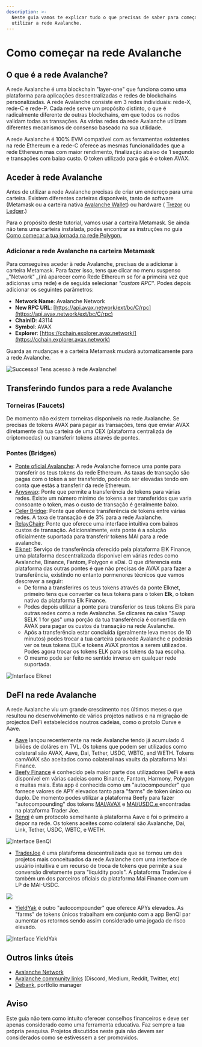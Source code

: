 ```yaml
---
description: >-
  Neste guia vamos te explicar tudo o que precisas de saber para começares a
  utilizar a rede Avalanche.
---
```


# Como começar na rede Avalanche

## O que é a rede Avalanche?

A rede Avalanche é uma blockchain "layer-one" que funciona como uma plataforma para aplicações descentralizadas e redes de blockchains personalizadas. A rede Avalanche consiste em 3 redes individuais: rede-X, rede-C e rede-P. Cada rede serve um propósito distinto, o que é radicalmente diferente de outras blockchains, em que todos os nodos validam todas as transações. As várias redes da rede Avalanche utilizam diferentes mecanismos de consenso baseado na sua utilidade.

A rede Avalanche é 100% EVM compativel com as ferramentas existentes na rede Ethereum e a rede-C oferece as mesmas funcionalidades que a rede Ethereum mas com maior rendimento, finalização abaixo de 1 segundo e transações com baixo custo. O token utilizado para gás é o token AVAX.

## Aceder à rede Avalanche

Antes de utilizar a rede Avalanche precisas de criar um endereço para uma carteira. Existem diferentes carteiras disponíveis, tanto de software (Metamask ou a carteira nativa [Avalanche Wallet](https://wallet.avax.network)) ou hardware ( [Trezor](https://trezor.io/coins/) ou [Ledger](https://support.ledger.com/hc/en-us/articles/360020765779-Avalanche-AVAX-?docs=true).)

Para o propósito deste tutorial, vamos usar a carteira Metamask. Se ainda não tens uma carteira instalada, podes encontrar as instruções no guia [Como começar a tua jornada na rede Polygon.](../investment-tutorials/how-to-get-started-on-polygon.md)

### Adicionar a rede Avalanche na carteira Metamask

Para conseguires aceder à rede Avalanche, precisas de a adicionar à carteira Metamask. Para fazer isso, tens que clicar no menu suspenso _"Network" _(irá aparecer como Rede Ethereum se for a primeira vez que adicionas uma rede) e de seguida selecionar _"custom RPC"_. Podes depois adicionar os seguintes parâmetros:

* **Network Name**: Avalanche Network
* **New RPC URL**: [https://api.avax.network/ext/bc/C/rpc](https://api.avax.network/ext/bc/C/rpc)
* **ChainID**: 43114
* **Symbol**: AVAX
* **Explorer**: [https://cchain.explorer.avax.network/](https://cchain.explorer.avax.network)

Guarda as mudanças e a carteira Metamask mudará automaticamente para a rede Avalanche.

![Successo! Tens acesso à rede Avalanche!](../.gitbook/assets/avax\_MM.png)

## Transferindo fundos para a rede Avalanche

### Torneiras (Faucets)

De momento não existem torneiras disponiveis na rede Avalanche. Se precisas de tokens AVAX para pagar as transações, tens que enviar AVAX diretamente da tua carteira de uma CEX (plataforma centralizda de criptomoedas) ou transferir tokens através de pontes.

### Pontes (Bridges)

* [Ponte oficial Avalanche](https://bridge.avax.network):  A rede Avalanche fornece uma ponte para transferir os teus tokens da rede Ethereum. As taxas de transação são pagas com o token a ser transferido, podendo ser elevadas tendo em conta que estás a transferir da rede Ethereum.
* [Anyswap](https://anyswap.exchange/#/bridge): Ponte que permite a transferência de tokens para várias redes.  Existe um número minimo de tokens a ser transferidos que varia consoante o token, mas o custo de transação é geralmente baixo.
* [Celer Bridge](https://cbridge.celer.network/#/transfer): Ponte que oferece transferência de tokens entre várias redes. A taxa de transação é de 3% para a rede Avalanche.
* [RelayChain](https://app.relaychain.com/#/cross-chain-bridge-transfer): Ponte que oferece uma interface intuitiva com baixos custos de transação. Adicionalmente, esta ponte é a solução oficialmente suportada para transferir tokens MAI para a rede avalanche.&#x20;
* [Elknet](https://app.elk.finance/#/elknet): Serviço de transferência oferecido pela plataforma ElK Finance, uma plataforma descentralizada disponivel em várias redes como Avalanche, Binance, Fantom, Polygon e xDai. O que diferencia esta plataforma das outras pontes é que não precisas de AVAX para fazer a transferência, existindo no entanto pormenores  técnicos que vamos descrever a seguir:
  * De forma a transferires os teus tokens através da ponte Elknet, primeiro tens que converter os  teus tokens para o token **Elk**, o token nativo da plataforma Elk Finance.
  * Podes depois utilizar a ponte para transferior os teus tokens Elk para outras redes como a  rede Avalanche. Se clicares na caixa "Swap $ELK 1 for gas" uma porção da tua transferência é convertida em AVAX para pagar os custos da transação na rede Avalanche.
  * Após a transferência estar concluída (geralmente leva menos de 10 minutos) podes trocar a tua carteira para rede Avalanche e poderás ver os teus tokens ELK e tokens AVAX prontos a serem utilizados. Podes agora trocar os tokens ELK para os tokens da tua escolha.
  * O mesmo pode ser feito no sentido inverso em qualquer rede suportada.

![Interface Elknet](../.gitbook/assets/AVAX\_elkswap.png)

## DeFI na rede Avalanche

A rede Avalanche viu um grande crescimento nos últimos meses o que resultou no desenvolvimento de vários projetos nativos e na migração de projectos DeFi estabelecidos noutros cadeias, como o protolo Curve e Aave.

* [Aave](https://app.aave.com/dashboard) lançou recentemente na rede Avalanche tendo já acumulado 4 biliões de doláres em TVL. Os tokens que podem ser utilizados como colateral são AVAX, Aave, Dai, Tether, USDC, WBTC, and WETH. Tokens camAVAX são aceitados como colateral nas vaults da plataforma Mai Finance.
* [Beefy Finance](https://app.beefy.finance/#/avax) é conhecido pela maior parte dos utilizadores DeFi e está disponível em várias cadeias como Binance, Fantom, Harmony, Polygon e muitas mais. Esta app é conhecida como um "autocompounder" que fornece valores de APY elevados tanto para "farms" de token único ou duplo. De momento podes utilizar a plataforma Beefy para fazer "autocompounding" dos tokens [MAI/AVAX](https://app.beefy.finance/#/avax/vault/joe-mai-wavax) e [MAI/USDC.e ](https://app.beefy.finance/#/avax/vault/joe-mai-usdc.e)encontradas na plataforma Trader Joe.
* [Benqi](https://app.benqi.fi/markets) é um protocolo semelhante à plataforma Aave e foi o primeiro a depor na rede. Os tokens aceites como colateral são Avalanche, Dai, Link, Tether, USDC, WBTC, e WETH.

![Interface BenQI](../.gitbook/assets/AVAX\_benqi.png)

* [TraderJoe](https://www.traderjoexyz.com/#/home) é uma plataforma descentralizada que se tornou um dos projetos mais conceituados da rede Avalanche com uma interface de usuário intuitiva e um recurso de troca de tokens que permite a sua conversão diretamente para "liquidity pools". A plataforma TraderJoe é também um dos parceiros oficiais da plataforma Mai Finance com um LP de MAI-USDC.

![](../.gitbook/assets/AVAX\_joe.png)

* [YieldYak](https://yieldyak.com/farms) é outro "autocompounder" que oferece APYs elevados. As "farms" de tokens únicos trabalham em conjunto com a app BenQI par aumentar os retornos sendo assim considerado uma jogada de risco elevado.

![Interface YieldYak](../.gitbook/assets/avax\_yak.png)

## Outros links úteis

* [Avalanche Network](htts://avax)
* [Avalanche community links](https://www.avax.network/community) (Discord, Medium, Reddit, Twitter, etc)
* [Debank](https://debank.com), portfolio manager

## Aviso

Este guia não tem como intuito oferecer conselhos financeiros e deve ser apenas considerado como uma ferramenta educativa. Faz sempre a tua própria pesquisa. Projetos discutidos neste guia não devem ser considerados como se estivessem a ser promovidos.
